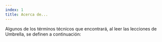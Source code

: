 ```yaml
---
index: 1
title: Acerca de...
---
```

Algunos de los términos técnicos que encontrará, al leer las lecciones de Umbrella, se definen a continuación: